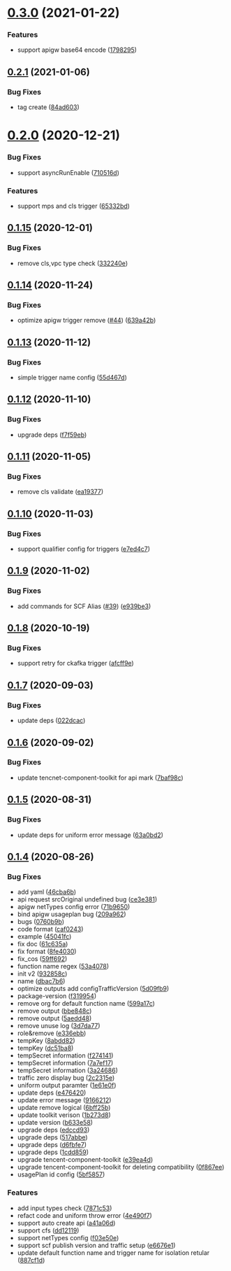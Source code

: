 # [0.3.0](https://github.com/serverless-components/tencent-scf/compare/v0.2.1...v0.3.0) (2021-01-22)


### Features

* support apigw base64 encode ([1798295](https://github.com/serverless-components/tencent-scf/commit/17982951fd630efc789cfe7dedc9009a1cd88aa7))

## [0.2.1](https://github.com/serverless-components/tencent-scf/compare/v0.2.0...v0.2.1) (2021-01-06)


### Bug Fixes

* tag create ([84ad603](https://github.com/serverless-components/tencent-scf/commit/84ad603027f435af480d067848dc4dd0f6fdb57b))

# [0.2.0](https://github.com/serverless-components/tencent-scf/compare/v0.1.15...v0.2.0) (2020-12-21)


### Bug Fixes

* support asyncRunEnable ([710516d](https://github.com/serverless-components/tencent-scf/commit/710516dc314a1d6a906a5be5e000b98efe39d41f))


### Features

* support mps and cls trigger ([65332bd](https://github.com/serverless-components/tencent-scf/commit/65332bd0548e0dfda2cfa85816d5fcbaf478cc06))

## [0.1.15](https://github.com/serverless-components/tencent-scf/compare/v0.1.14...v0.1.15) (2020-12-01)


### Bug Fixes

* remove cls,vpc type check ([332240e](https://github.com/serverless-components/tencent-scf/commit/332240e7196d3325618c755bba002f77518bedb5))

## [0.1.14](https://github.com/serverless-components/tencent-scf/compare/v0.1.13...v0.1.14) (2020-11-24)


### Bug Fixes

* optimize apigw trigger remove ([#44](https://github.com/serverless-components/tencent-scf/issues/44)) ([639a42b](https://github.com/serverless-components/tencent-scf/commit/639a42b4cbf939357aa4125da5f1ec74837340f6))

## [0.1.13](https://github.com/serverless-components/tencent-scf/compare/v0.1.12...v0.1.13) (2020-11-12)


### Bug Fixes

* simple trigger name config ([55d467d](https://github.com/serverless-components/tencent-scf/commit/55d467d47cc5c75b791414d9cdda4730dc017d93))

## [0.1.12](https://github.com/serverless-components/tencent-scf/compare/v0.1.11...v0.1.12) (2020-11-10)


### Bug Fixes

* upgrade deps ([f7f59eb](https://github.com/serverless-components/tencent-scf/commit/f7f59eb744c80c6f128aaac54baeee72c429bb44))

## [0.1.11](https://github.com/serverless-components/tencent-scf/compare/v0.1.10...v0.1.11) (2020-11-05)


### Bug Fixes

* remove cls validate ([ea19377](https://github.com/serverless-components/tencent-scf/commit/ea19377b8fb19c97404816739905e923a700462a))

## [0.1.10](https://github.com/serverless-components/tencent-scf/compare/v0.1.9...v0.1.10) (2020-11-03)


### Bug Fixes

* support qualifier config for triggers ([e7ed4c7](https://github.com/serverless-components/tencent-scf/commit/e7ed4c73d9eb11f5d7e302b93845d4b6fc8c86c7))

## [0.1.9](https://github.com/serverless-components/tencent-scf/compare/v0.1.8...v0.1.9) (2020-11-02)


### Bug Fixes

* add commands for SCF Alias ([#39](https://github.com/serverless-components/tencent-scf/issues/39)) ([e939be3](https://github.com/serverless-components/tencent-scf/commit/e939be32ef0209e5f8e5f6b01cdb2096f04b792c))

## [0.1.8](https://github.com/serverless-components/tencent-scf/compare/v0.1.7...v0.1.8) (2020-10-19)


### Bug Fixes

* support retry for ckafka trigger ([afcff9e](https://github.com/serverless-components/tencent-scf/commit/afcff9e12ad0a6387ef0b40ab56d55f77cde9deb))

## [0.1.7](https://github.com/serverless-components/tencent-scf/compare/v0.1.6...v0.1.7) (2020-09-03)


### Bug Fixes

* update deps ([022dcac](https://github.com/serverless-components/tencent-scf/commit/022dcacde18945279aeb5f5ed2a7b835be30d7a2))

## [0.1.6](https://github.com/serverless-components/tencent-scf/compare/v0.1.5...v0.1.6) (2020-09-02)


### Bug Fixes

* update tencnet-component-toolkit for api mark ([7baf98c](https://github.com/serverless-components/tencent-scf/commit/7baf98cc473f8540cbe817e4f4d7b5e04760d684))

## [0.1.5](https://github.com/serverless-components/tencent-scf/compare/v0.1.4...v0.1.5) (2020-08-31)


### Bug Fixes

* update deps for uniform error message ([63a0bd2](https://github.com/serverless-components/tencent-scf/commit/63a0bd2d08801c21db94b98831bcff6f8c96a234))

## [0.1.4](https://github.com/serverless-components/tencent-scf/compare/v0.1.3...v0.1.4) (2020-08-26)


### Bug Fixes

* add yaml ([46cba6b](https://github.com/serverless-components/tencent-scf/commit/46cba6bec4324a471db899225a39942901d22980))
* api request srcOriginal undefined bug ([ce3e381](https://github.com/serverless-components/tencent-scf/commit/ce3e381e53bbde0cf69af3be64d4a4213dd30921))
* apigw netTypes config error ([71b9650](https://github.com/serverless-components/tencent-scf/commit/71b9650c219fc60e358f2cd476c195fad4ce7446))
* bind apigw usageplan bug ([209a962](https://github.com/serverless-components/tencent-scf/commit/209a9624dc61bbab38e015ee10eb62b8f26db062))
* bugs ([0760b9b](https://github.com/serverless-components/tencent-scf/commit/0760b9bc077b29f6626b651efea31b0c7686ca10))
* code format ([caf0243](https://github.com/serverless-components/tencent-scf/commit/caf0243f9e43a14a2e3fc70458d4665bd99a38e2))
* example ([45041fc](https://github.com/serverless-components/tencent-scf/commit/45041fcd164cbee37791a3eb124a5e93c7f8fadd))
* fix doc ([61c635a](https://github.com/serverless-components/tencent-scf/commit/61c635a311947d29bca9040db6135ad3f576506c))
* fix format ([8fe4030](https://github.com/serverless-components/tencent-scf/commit/8fe403081e4278d2853c3ee6a60e8386c8534866))
* fix_cos ([59ff692](https://github.com/serverless-components/tencent-scf/commit/59ff692119abb8d13575f33569d843eda8050821))
* function name regex ([53a4078](https://github.com/serverless-components/tencent-scf/commit/53a4078e1866a62e9c5517ce29bb032fd8b72238))
* init v2 ([932858c](https://github.com/serverless-components/tencent-scf/commit/932858c9113d188c4190a8f6095bd4133ce2302d))
* name ([dbac7b6](https://github.com/serverless-components/tencent-scf/commit/dbac7b6af8f6ef22bd0b72cd8873029fdcef2e6f))
* optimize outputs add configTrafficVersion ([5d09fb9](https://github.com/serverless-components/tencent-scf/commit/5d09fb95d76eacd484f8550d7e959ee8fc6c0129))
* package-version ([f319954](https://github.com/serverless-components/tencent-scf/commit/f31995452fbb956a90d0bcb805756d91b41574ab))
* remove org for default function name ([599a17c](https://github.com/serverless-components/tencent-scf/commit/599a17c61de5b3712c73596c4d973815e58f7acc))
* remove output ([bbe848c](https://github.com/serverless-components/tencent-scf/commit/bbe848cd0cde8570d6c16ad3121cf8b27895a467))
* remove output ([5aedd48](https://github.com/serverless-components/tencent-scf/commit/5aedd48ab6c4f7f48d9e7cebdc86f76a4b8aa20a))
* remove unuse log ([3d7da77](https://github.com/serverless-components/tencent-scf/commit/3d7da77d66f22cafa029fd70a2b9eb77fc01e0f3))
* role&remove ([e336ebb](https://github.com/serverless-components/tencent-scf/commit/e336ebbebf3edbc00a41b57a1822b54216fa7509))
* tempKey ([8abdd82](https://github.com/serverless-components/tencent-scf/commit/8abdd82e7265f2671145f934ccf5ab4f90b998a9))
* tempKey ([dc51ba8](https://github.com/serverless-components/tencent-scf/commit/dc51ba8b5d9f718e41fec12be30771e847a35f38))
* tempSecret information ([f274141](https://github.com/serverless-components/tencent-scf/commit/f274141c85a1f6586faaff76bc7c8ddf24b60493))
* tempSecret information ([7a7ef17](https://github.com/serverless-components/tencent-scf/commit/7a7ef176b1c9da7d0634289becba57d76d03465a))
* tempSecret information ([3a24686](https://github.com/serverless-components/tencent-scf/commit/3a24686e9a7ad9da00686d22575c5156b264c850))
* traffic zero display bug ([2c2315e](https://github.com/serverless-components/tencent-scf/commit/2c2315eda5a3632ba29fc2a2addf7b55eedfe379))
* uniform output paramter ([1e61e0f](https://github.com/serverless-components/tencent-scf/commit/1e61e0f24f2cab5069bd152c8a26ae51b76fe5fd))
* update deps ([e476420](https://github.com/serverless-components/tencent-scf/commit/e476420225a6cc21803f542948e03d4cadf536e8))
* update error message ([9166212](https://github.com/serverless-components/tencent-scf/commit/91662121f0345becf6a710a8e686ec4cb9390168))
* update remove logical ([6bff25b](https://github.com/serverless-components/tencent-scf/commit/6bff25b9f95f762d2fe0677afc68d6ebb281538b))
* update toolkit verison ([1b273d8](https://github.com/serverless-components/tencent-scf/commit/1b273d8f9cab3af7394ce37b627a70fb00c801d4))
* update version ([b633e58](https://github.com/serverless-components/tencent-scf/commit/b633e586488636728571fdfb7d67f8480eb18eb1))
* upgrade deps ([edccd93](https://github.com/serverless-components/tencent-scf/commit/edccd9350ed36ef606a65839dee505d5891ce0c3))
* upgrade deps ([517abbe](https://github.com/serverless-components/tencent-scf/commit/517abbe5b43c5758a11e3433451212e1cff57693))
* upgrade deps ([d6fbfe7](https://github.com/serverless-components/tencent-scf/commit/d6fbfe7e63143d4f25dd316a15a4e04de99a54e5))
* upgrade deps ([1cdd859](https://github.com/serverless-components/tencent-scf/commit/1cdd85975ab0aecf7c1963123429d5bf3b8bdb7a))
* upgrade tencent-component-toolkit ([e39ea4d](https://github.com/serverless-components/tencent-scf/commit/e39ea4de66d0c7611e975776e9da1e8bbd7fd31e))
* upgrade tencent-component-toolkit for deleting compatibility ([0f867ee](https://github.com/serverless-components/tencent-scf/commit/0f867eea10ce9a546b870a6d774f4b2951b4baa5))
* usagePlan id config ([5bf5857](https://github.com/serverless-components/tencent-scf/commit/5bf5857a083e8eea222328a22687c775ed274583))


### Features

* add input types check ([7871c53](https://github.com/serverless-components/tencent-scf/commit/7871c53266b63c9cd687adbe880328302b0e3ce0))
* refact code and uniform throw error ([4e490f7](https://github.com/serverless-components/tencent-scf/commit/4e490f701f2f58f30fef34d29ed153a2f5eff12c))
* support auto create api ([a41a06d](https://github.com/serverless-components/tencent-scf/commit/a41a06df9193eb87ab43b873d3fbf0a14e6b33c4))
* support cfs ([dd12119](https://github.com/serverless-components/tencent-scf/commit/dd12119cad5e64bfc00b3e4d9174a68d922826c4))
* support netTypes config ([f03e50e](https://github.com/serverless-components/tencent-scf/commit/f03e50e84bf246bf5ca098371f2ef0c9f58f9be5))
* support scf publish version and traffic setup ([e6676e1](https://github.com/serverless-components/tencent-scf/commit/e6676e10bb0b91dd6724402edf74340744e0aaab))
* update default function name and trigger name for isolation retular ([887cf1d](https://github.com/serverless-components/tencent-scf/commit/887cf1dc4d47b483ec52f6f3c3c975d416b429c2))
